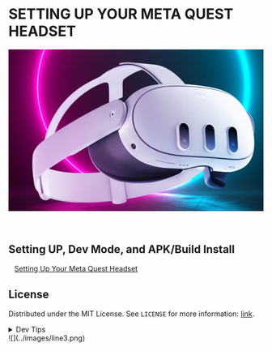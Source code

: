 # SETTING UP YOUR META QUEST HEADSET
![Meta3HD.png](Meta3HD.png)

<br>


## Setting UP, Dev Mode, and APK/Build Install


<kbd></kbd> &nbsp;&nbsp; [Setting Up Your Meta Quest Headset](SettingUpMetaHD) <br>

<!-- LICENSE -->
## License
Distributed under the MIT License. See `LICENSE` for more information: [link](LICENSE).

</details>
<details><summary>Dev Tips</summary>
make git m="add commit message"
</details>
![](../images/line3.png)

